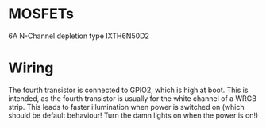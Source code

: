# MOSFETs

6A N-Channel depletion type
IXTH6N50D2 

# Wiring

The fourth transistor is connected to GPIO2, which is high at boot.
This is intended, as the fourth transistor is usually for the white channel of a WRGB strip.
This leads to faster illumination when power is switched on (which should be default behaviour! Turn the damn lights on when the power is on!)

